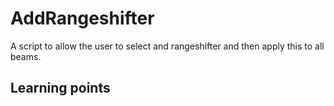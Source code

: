 # AddRangeshifter

A script to allow the user to select and rangeshifter and then apply this to all beams.


## Learning points